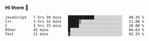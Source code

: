### Hi there 👋

<!--
**KLXLjun/KLXLjun** is a ✨ _special_ ✨ repository because its `README.md` (this file) appears on your GitHub profile.

Here are some ideas to get you started:

- 🔭 I’m currently working on ...
- 🌱 I’m currently learning ...
- 👯 I’m looking to collaborate on ...
- 🤔 I’m looking for help with ...
- 💬 Ask me about ...
- 📫 How to reach me: ...
- 😄 Pronouns: ...
- ⚡ Fun fact: ...
-->

<!--START_SECTION:waka-->
```text
JavaScript   7 hrs 50 mins   ████████████░░░░░░░░░░░░░   48.35 % 
C++          3 hrs 32 mins   █████▒░░░░░░░░░░░░░░░░░░░   21.88 % 
C            3 hrs 15 mins   █████░░░░░░░░░░░░░░░░░░░░   20.08 % 
Other        45 mins         █░░░░░░░░░░░░░░░░░░░░░░░░   04.63 % 
Text         21 mins         ▓░░░░░░░░░░░░░░░░░░░░░░░░   02.25 % 
```
<!--END_SECTION:waka-->
